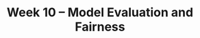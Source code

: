 ---
    title: Week 10 – Model Evaluation and Fairness
    weekNumber: 10
    days:
      - date: 2023-3-13
        events:
          "**LEC 25**{: .label .label-lecture } Decision Trees, Grid Search, and Multicollinearity":
            "[Ch. 11.1-11.2](https://notes.dsc80.com/content/11/introduction.html)"
          "**Lab 9**{: .label .label-lab } **Pipelines (due 3/13)**":
      - date: 2023-3-15
        events:
          "**LEC 26**{: .label .label-lecture } Classifier Evaluation, Fairness Criteria (no live lecture, video only)":
          "**DIS 9**{: .label .label-disc } Lab 9 Reflection (due 3/18)":
      - date: 2023-3-17
        events:
          "**LEC 27**{: .label .label-lecture } Fairness Criteria, Conclusion (no live lecture, video only)":
---